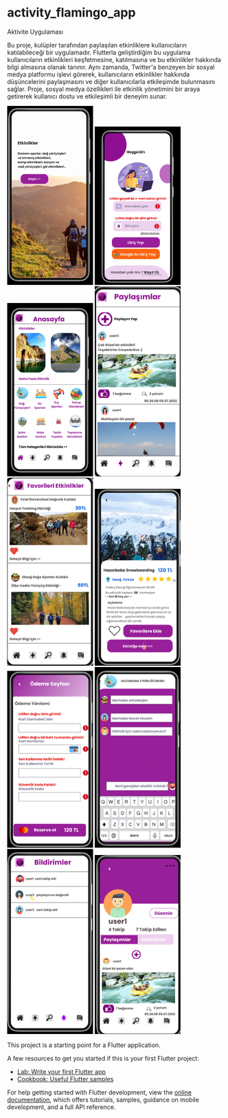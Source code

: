 # activity_flamingo_app

Aktivite Uygulaması 

Bu proje, kulüpler tarafından paylaşılan etkinliklere kullanıcıların katılabileceği bir uygulamadır. Flutterla geliştirdiğim bu uygulama kullanıcıların etkinlikleri keşfetmesine, katılmasına ve bu etkinlikler hakkında bilgi almasına olanak tanınır. Aynı zamanda, Twitter'a benzeyen bir sosyal medya platformu işlevi görerek, kullanıcıların etkinlikler hakkında düşüncelerini paylaşmasını ve diğer kullanıcılarla etkileşimde bulunmasını sağlar. Proje, sosyal medya özellikleri ile etkinlik yönetimini bir araya getirerek kullanıcı dostu ve etkileşimli bir deneyim sunar.


<img  src="https://github.com/Arslanzeliha/activity_flamingo_app/blob/master/images/1.png" width="200">
<img  src="https://github.com/Arslanzeliha/activity_flamingo_app/blob/master/images/2.png" width="200">
<img  src="https://github.com/Arslanzeliha/activity_flamingo_app/blob/master/images/3.png"width="200">
<img  src="https://github.com/Arslanzeliha/activity_flamingo_app/blob/master/images/4.png"width="200">

<img  src="https://github.com/Arslanzeliha/activity_flamingo_app/blob/master/images/5.png" width="200">
<img  src="https://github.com/Arslanzeliha/activity_flamingo_app/blob/master/images/6.png" width="200">
<img  src="https://github.com/Arslanzeliha/activity_flamingo_app/blob/master/images/7.png" width="200">
<img  src="https://github.com/Arslanzeliha/activity_flamingo_app/blob/master/images/8.png" width="200">
<img  src="https://github.com/Arslanzeliha/activity_flamingo_app/blob/master/images/9.png" width="200">
<img  src="https://github.com/Arslanzeliha/activity_flamingo_app/blob/master/images/91.png" width="200">



This project is a starting point for a Flutter application.

A few resources to get you started if this is your first Flutter project:

- [Lab: Write your first Flutter app](https://docs.flutter.dev/get-started/codelab)
- [Cookbook: Useful Flutter samples](https://docs.flutter.dev/cookbook)

For help getting started with Flutter development, view the
[online documentation](https://docs.flutter.dev/), which offers tutorials,
samples, guidance on mobile development, and a full API reference.
